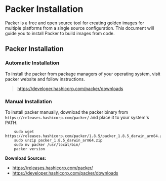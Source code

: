 # Packer Installation
Packer is a free and open source tool for creating golden images for multiple platforms from a single source configuration. This document will guide you to install Packer to build images from code.

## Packer Installation

### Automatic Installation
To install the packer from package managers of your operating system, visit packer website and follow instructions.
> https://developer.hashicorp.com/packer/downloads

### Manual Installation
To install packer manually, download the packer binary from `https://releases.hashicorp.com/packer/` and place it to your system's PATH.
```
    sudo wget https://releases.hashicorp.com/packer/1.8.5/packer_1.8.5_darwin_arm64.zip
    sudo unzip packer_1.8.5_darwin_arm64.zip
    sudo mv packer /usr/local/bin/
    packer version
```

**Download Sources:**
- https://releases.hashicorp.com/packer/
- https://developer.hashicorp.com/packer/downloads